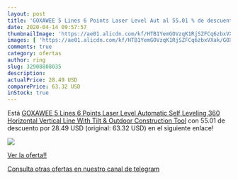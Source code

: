 ```yaml
---
layout: post
title: 'GOXAWEE 5 Lines 6 Points Laser Level Aut al 55.01 % de descuento'
date: 2020-04-14 09:57:57
thumbnailImage: 'https://ae01.alicdn.com/kf/HTB1YemGOVzqK1RjSZFCq6zbxVXak/GOXAWEE-5-Lines-6-Points-Laser-Level-Automatic-Self-Leveling-360-Horizontal-Vertical-Line-With-Tilt.jpg_350x350._SL200_.jpg'
images: [ 'https://ae01.alicdn.com/kf/HTB1YemGOVzqK1RjSZFCq6zbxVXak/GOXAWEE-5-Lines-6-Points-Laser-Level-Automatic-Self-Leveling-360-Horizontal-Vertical-Line-With-Tilt.jpg_350x350._SL200_.jpg' ]
comments: true
category: ofertas
author: ring
slug: 32908808035
description:
actualPrice: 28.49 USD
comparePrice: 63.32 USD
inStock: true
---
```


Está [GOXAWEE 5 Lines 6 Points Laser Level Automatic Self Leveling 360 Horizontal Vertical Line With Tilt & Outdoor Construction Tool](https://www.amazon.com/dp/32908808035/?tag=redken08-20) con 55.01 de descuento por 28.49 USD (original: 63.32 USD) en el siguiente enlace!

[![](https://ae01.alicdn.com/kf/HTB1YemGOVzqK1RjSZFCq6zbxVXak/GOXAWEE-5-Lines-6-Points-Laser-Level-Automatic-Self-Leveling-360-Horizontal-Vertical-Line-With-Tilt.jpg_350x350._SL200_.jpg)](https://www.amazon.com/dp/32908808035/?tag=redken08-20)

[Ver la oferta!!](https://www.amazon.com/dp/32908808035/?tag=redken08-20)

[Consulta otras ofertas en nuestro canal de telegram](https://t.me/s/ofertas25)
